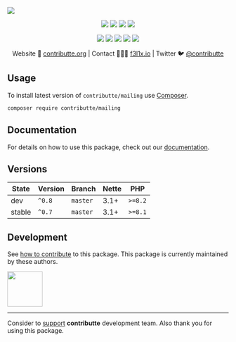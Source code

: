 ![](https://heatbadger.now.sh/github/readme/contributte/mailing/)

<p align=center>
  <a href="https://github.com/contributte/mailing/actions"><img src="https://badgen.net/github/checks/contributte/mailing/master?cache=300"></a>
  <a href="https://coveralls.io/r/contributte/mailing"><img src="https://badgen.net/coveralls/c/github/contributte/mailing?cache=300"></a>
  <a href="https://packagist.org/packages/contributte/mailing"><img src="https://badgen.net/packagist/dm/contributte/mailing"></a>
  <a href="https://packagist.org/packages/contributte/mailing"><img src="https://badgen.net/packagist/v/contributte/mailing"></a>
</p>
<p align=center>
  <a href="https://packagist.org/packages/contributte/mailing"><img src="https://badgen.net/packagist/php/contributte/mailing"></a>
  <a href="https://github.com/contributte/mailing"><img src="https://badgen.net/github/license/contributte/mailing"></a>
  <a href="https://bit.ly/ctteg"><img src="https://badgen.net/badge/support/gitter/cyan"></a>
  <a href="https://bit.ly/cttfo"><img src="https://badgen.net/badge/support/forum/yellow"></a>
  <a href="https://contributte.org/partners.html"><img src="https://badgen.net/badge/sponsor/donations/F96854"></a>
</p>

<p align=center>
Website 🚀 <a href="https://contributte.org">contributte.org</a> | Contact 👨🏻‍💻 <a href="https://f3l1x.io">f3l1x.io</a> | Twitter 🐦 <a href="https://twitter.com/contributte">@contributte</a>
</p>

## Usage

To install latest version of `contributte/mailing` use [Composer](https://getcomposer.org).

```bash
composer require contributte/mailing
```

## Documentation

For details on how to use this package, check out our [documentation](.docs).

## Versions

| State       | Version | Branch   | Nette | PHP     |
|-------------|---------|----------|-------|---------|
| dev         | `^0.8`  | `master` | 3.1+  | `>=8.2` |
| stable      | `^0.7`  | `master` | 3.1+  | `>=8.1` |

## Development

See [how to contribute](https://contributte.org) to this package. This package is currently maintained by these authors.

<a href="https://github.com/f3l1x">
    <img width="80" height="80" src="https://avatars2.githubusercontent.com/u/538058?v=3&s=80">
</a>

-----

Consider to [support](https://contributte.org/partners) **contributte** development team.
Also thank you for using this package.
